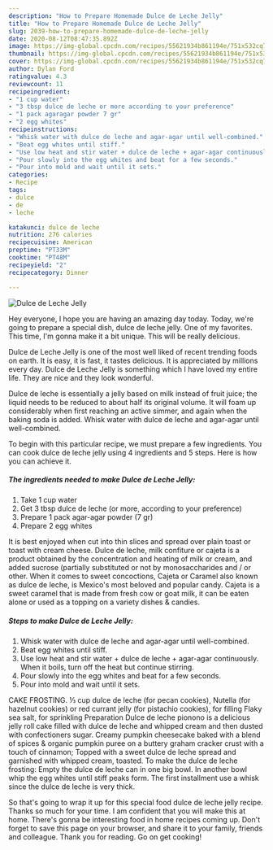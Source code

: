 ```yaml
---
description: "How to Prepare Homemade Dulce de Leche Jelly"
title: "How to Prepare Homemade Dulce de Leche Jelly"
slug: 2039-how-to-prepare-homemade-dulce-de-leche-jelly
date: 2020-08-12T08:47:35.892Z
image: https://img-global.cpcdn.com/recipes/55621934b861194e/751x532cq70/dulce-de-leche-jelly-recipe-main-photo.jpg
thumbnail: https://img-global.cpcdn.com/recipes/55621934b861194e/751x532cq70/dulce-de-leche-jelly-recipe-main-photo.jpg
cover: https://img-global.cpcdn.com/recipes/55621934b861194e/751x532cq70/dulce-de-leche-jelly-recipe-main-photo.jpg
author: Dylan Ford
ratingvalue: 4.3
reviewcount: 11
recipeingredient:
- "1 cup water"
- "3 tbsp dulce de leche or more according to your preference"
- "1 pack agaragar powder 7 gr"
- "2 egg whites"
recipeinstructions:
- "Whisk water with dulce de leche and agar-agar until well-combined."
- "Beat egg whites until stiff."
- "Use low heat and stir water + dulce de leche + agar-agar continuously. When it boils, turn off the heat but continue stirring."
- "Pour slowly into the egg whites and beat for a few seconds."
- "Pour into mold and wait until it sets."
categories:
- Recipe
tags:
- dulce
- de
- leche

katakunci: dulce de leche 
nutrition: 276 calories
recipecuisine: American
preptime: "PT33M"
cooktime: "PT48M"
recipeyield: "2"
recipecategory: Dinner

---
```



![Dulce de Leche Jelly](https://img-global.cpcdn.com/recipes/55621934b861194e/751x532cq70/dulce-de-leche-jelly-recipe-main-photo.jpg)

Hey everyone, I hope you are having an amazing day today. Today, we're going to prepare a special dish, dulce de leche jelly. One of my favorites. This time, I'm gonna make it a bit unique. This will be really delicious.

Dulce de Leche Jelly is one of the most well liked of recent trending foods on earth. It is easy, it is fast, it tastes delicious. It is appreciated by millions every day. Dulce de Leche Jelly is something which I have loved my entire life. They are nice and they look wonderful.

Dulce de leche is essentially a jelly based on milk instead of fruit juice; the liquid needs to be reduced to about half its original volume. It will foam up considerably when first reaching an active simmer, and again when the baking soda is added. Whisk water with dulce de leche and agar-agar until well-combined.


To begin with this particular recipe, we must prepare a few ingredients. You can cook dulce de leche jelly using 4 ingredients and 5 steps. Here is how you can achieve it.

<!--inarticleads1-->

##### The ingredients needed to make Dulce de Leche Jelly:

1. Take 1 cup water
1. Get 3 tbsp dulce de leche (or more, according to your preference)
1. Prepare 1 pack agar-agar powder (7 gr)
1. Prepare 2 egg whites


It is best enjoyed when cut into thin slices and spread over plain toast or toast with cream cheese. Dulce de leche, milk confiture or cajeta is a product obtained by the concentration and heating of milk or cream, and added sucrose (partially substituted or not by monosaccharides and / or other. When it comes to sweet concoctions, Cajeta or Caramel also known as dulce de leche, is Mexico&#39;s most beloved and popular candy. Cajeta is a sweet caramel that is made from fresh cow or goat milk, it can be eaten alone or used as a topping on a variety dishes &amp; candies. 

<!--inarticleads2-->

##### Steps to make Dulce de Leche Jelly:

1. Whisk water with dulce de leche and agar-agar until well-combined.
1. Beat egg whites until stiff.
1. Use low heat and stir water + dulce de leche + agar-agar continuously. When it boils, turn off the heat but continue stirring.
1. Pour slowly into the egg whites and beat for a few seconds.
1. Pour into mold and wait until it sets.


CAKE FROSTING. ⅓ cup dulce de leche (for pecan cookies), Nutella (for hazelnut cookies) or red currant jelly (for pistachio cookies), for filling Flaky sea salt, for sprinkling Preparation Dulce de leche pionono is a delicious jelly roll cake filled with dulce de leche and whipped cream and then dusted with confectioners sugar. Creamy pumpkin cheesecake baked with a blend of spices &amp; organic pumpkin puree on a buttery graham cracker crust with a touch of cinnamon; Topped with a sweet dulce de leche spread and garnished with whipped cream, toasted. To make the dulce de leche frosting: Empty the dulce de leche can in one big bowl. In another bowl whip the egg whites until stiff peaks form. The first installment use a whisk since the dulce de leche is very thick. 

So that's going to wrap it up for this special food dulce de leche jelly recipe. Thanks so much for your time. I am confident that you will make this at home. There's gonna be interesting food in home recipes coming up. Don't forget to save this page on your browser, and share it to your family, friends and colleague. Thank you for reading. Go on get cooking!
